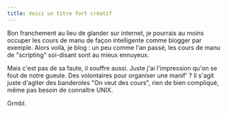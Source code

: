 ```yaml
---
title: Voici un titre fort créatif
---
```


Bon franchement au lieu de glander sur internet, je pourrais au moins occuper
les cours de manu de façon intelligente comme blogger par exemple. Alors
voilà, je blog : un peu comme l'an passé, les cours de manu de "scripting"
soi-disant sont au mieux ennuyeux.

Mais c'est pas de sa faute, il souffre aussi. Juste j'ai l'impression qu'on se
fout de notre gueule. Des volontaires pour organiser une manif' ? Il s'agit
juste d'agiter des banderoles "On veut des cours", rien de bien compliqué,
même pas besoin de connaître UNIX.

Grmbl.

